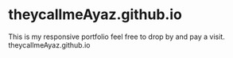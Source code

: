 # theycallmeAyaz.github.io
This is my responsive portfolio feel free to drop by and pay a visit. theycallmeAyaz.github.io
